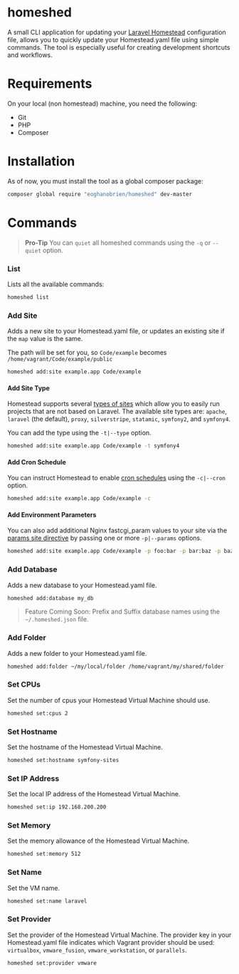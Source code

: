 # homeshed

A small CLI application for updating your [Laravel Homestead](https://laravel.com/docs/5.5/homestead) configuration file, allows you to quickly update your Homestead.yaml file using simple commands. The tool is especially useful for creating development shortcuts and workflows.


# Requirements

On your local (non homestead) machine, you need the following:

- Git
- PHP
- Composer


# Installation

As of now, you must install the tool as a global composer package:

```sh
composer global require "eoghanobrien/homeshed" dev-master
```

# Commands

> **Pro-Tip** You can `quiet` all homeshed commands using the `-q` or `--quiet` option.

### List

Lists all the available commands:

```sh
homeshed list
```

### Add Site

Adds a new site to your Homestead.yaml file, or updates an existing site if the `map` value is the same.

The path will be set for you, so `Code/example` becomes `/home/vagrant/Code/example/public`

```sh
homeshed add:site example.app Code/example
```

#### Add Site Type

Homestead supports several [types of sites](https://laravel.com/docs/5.5/homestead#site-types) which allow you to easily run projects that are not based on Laravel. The available site types are: `apache`, `laravel` (the default), `proxy`, `silverstripe`, `statamic`, `symfony2`, and `symfony4`.

You can add the type using the `-t|--type` option.

```sh
homeshed add:site example.app Code/example -t symfony4
```

#### Add Cron Schedule

You can instruct Homestead to enable [cron schedules](https://laravel.com/docs/5.5/homestead#configuring-cron-schedules) using the `-c|--cron` option.

```sh
homeshed add:site example.app Code/example -c
```

#### Add Environment Parameters

You can also add additional Nginx fastcgi_param values to your site via the [params site directive](https://laravel.com/docs/5.5/homestead#site-parameters) by passing one or more `-p|--params` options.

```sh
homeshed add:site example.app Code/example -p foo:bar -p bar:baz -p baz:foo
```

### Add Database

Adds a new database to your Homestead.yaml file.

```sh
homeshed add:database my_db
```

> Feature Coming Soon: Prefix and Suffix database names using the `~/.homeshed.json` file.

### Add Folder

Adds a new folder to your Homestead.yaml file.

```sh
homeshed add:folder ~/my/local/folder /home/vagrant/my/shared/folder
```

### Set CPUs

Set the number of cpus your Homestead Virtual Machine should use.

```sh
homeshed set:cpus 2
```


### Set Hostname

Set the hostname of the Homestead Virtual Machine.

```sh
homeshed set:hostname symfony-sites
```

### Set IP Address
  
Set the local IP address of the Homestead Virtual Machine.

```sh
homeshed set:ip 192.168.200.200
```

### Set Memory

Set the memory allowance of the Homestead Virtual Machine.

```sh
homeshed set:memory 512
```

### Set Name

Set the VM name.

```sh
homeshed set:name laravel
```

### Set Provider

Set the provider of the Homestead Virtual Machine. The provider key in your Homestead.yaml file indicates which Vagrant provider should be used: `virtualbox`, `vmware_fusion`, `vmware_workstation`, or `parallels`.
  
```sh
homeshed set:provider vmware
```
